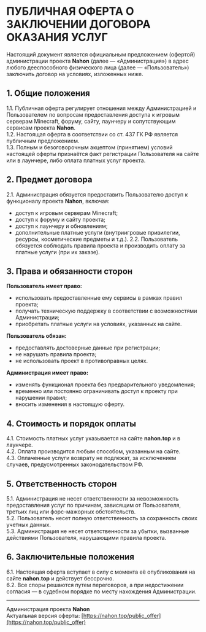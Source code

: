 # ПУБЛИЧНАЯ ОФЕРТА О ЗАКЛЮЧЕНИИ ДОГОВОРА ОКАЗАНИЯ УСЛУГ

Настоящий документ является официальным предложением (офертой) администрации проекта **Nahon** (далее — «Администрация») в адрес любого дееспособного физического лица (далее — «Пользователь») заключить договор на условиях, изложенных ниже.

## 1. Общие положения
1.1. Публичная оферта регулирует отношения между Администрацией и Пользователем по вопросам предоставления доступа к игровым серверам Minecraft, форуму, сайту, лаунчеру и сопутствующим сервисам проекта **Nahon**.  
1.2. Настоящая оферта в соответствии со ст. 437 ГК РФ является публичным предложением.  
1.3. Полным и безоговорочным акцептом (принятием) условий настоящей оферты признаётся факт регистрации Пользователя на сайте или в лаунчере, либо оплата платных услуг проекта.

## 2. Предмет договора
2.1. Администрация обязуется предоставить Пользователю доступ к функционалу проекта **Nahon**, включая:
- доступ к игровым серверам Minecraft;
- доступ к форуму и сайту проекта;
- доступ к лаунчеру и обновлениям;
- дополнительные платные услуги (внутриигровые привилегии, ресурсы, косметические предметы и т.д.).
2.2. Пользователь обязуется соблюдать правила проекта и производить оплату за платные услуги (при их заказе).

## 3. Права и обязанности сторон
**Пользователь имеет право:**
- использовать предоставленные ему сервисы в рамках правил проекта;
- получать техническую поддержку в соответствии с возможностями Администрации;
- приобретать платные услуги на условиях, указанных на сайте.

**Пользователь обязан:**
- предоставлять достоверные данные при регистрации;
- не нарушать правила проекта;
- не использовать проект в противоправных целях.

**Администрация имеет право:**
- изменять функционал проекта без предварительного уведомления;
- временно или постоянно ограничивать доступ к проекту при нарушении правил;
- вносить изменения в настоящую оферту.

## 4. Стоимость и порядок оплаты
4.1. Стоимость платных услуг указывается на сайте **nahon.top** и в лаунчере.  
4.2. Оплата производится любым способом, указанным на сайте.  
4.3. Оплаченные услуги возврату не подлежат, за исключением случаев, предусмотренных законодательством РФ.

## 5. Ответственность сторон
5.1. Администрация не несет ответственности за невозможность предоставления услуг по причинам, зависящим от Пользователя, третьих лиц или форс-мажорных обстоятельств.  
5.2. Пользователь несет полную ответственность за сохранность своих учетных данных.  
5.3. Администрация не несет ответственности за убытки, вызванные действиями Пользователя, нарушающими правила проекта.

## 6. Заключительные положения
6.1. Настоящая оферта вступает в силу с момента её опубликования на сайте **nahon.top** и действует бессрочно.  
6.2. Все споры решаются путем переговоров, а при недостижении согласия — в судебном порядке по месту нахождения Администрации.

---
Администрация проекта **Nahon**  
Актуальная версия оферты: [https://nahon.top/public_offer](https://nahon.top/public_offer)
